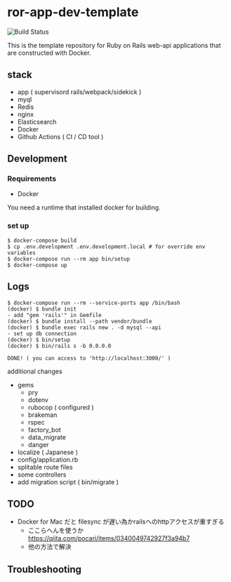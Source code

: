 # ror-app-dev-template

![Build Status](https://github.com/t-kawatsu/ror-app-dev-template/actions/workflows/test.yml/badge.svg)

This is the template repository for Ruby on Rails web-api applications that are constructed with Docker.


## stack

- app ( supervisord rails/webpack/sidekick )
- myql
- Redis
- nginx
- Elasticsearch
- Docker
- Github Actions ( CI / CD tool )


## Development

### Requirements

- Docker

You need a runtime that installed docker for building.

### set up

```
$ docker-compose build
$ cp .env.development .env.development.local # for override env variables
$ docker-compose run --rm app bin/setup
$ docker-compose up
```


## Logs

```
$ docker-compose run --rm --service-ports app /bin/bash
(docker) $ bundle init
- add "gem 'rails'" in Gemfile
(docker) $ bundle install --path vendor/bundle
(docker) $ bundle exec rails new . -d mysql --api
- set up db connection
(docker) $ bin/setup
(docker) $ bin/rails s -b 0.0.0.0

DONE! ( you can access to 'http://localhost:3000/' )
```

additional changes
- gems
    - pry
    - dotenv
    - rubocop ( configured ) 
    - brakeman
    - rspec
    - factory_bot
    - data_migrate
    - danger
- localize ( Japanese )
- config/application.rb
- splitable route files
- some controllers
- add migration script ( bin/migrate )


## TODO

- Docker for Mac だと filesync が遅い為かrailsへのhttpアクセスが重すぎる
    - ここらへんを使うか https://qiita.com/pocari/items/0340049742927f3a94b7
    - 他の方法で解決


## Troubleshooting


